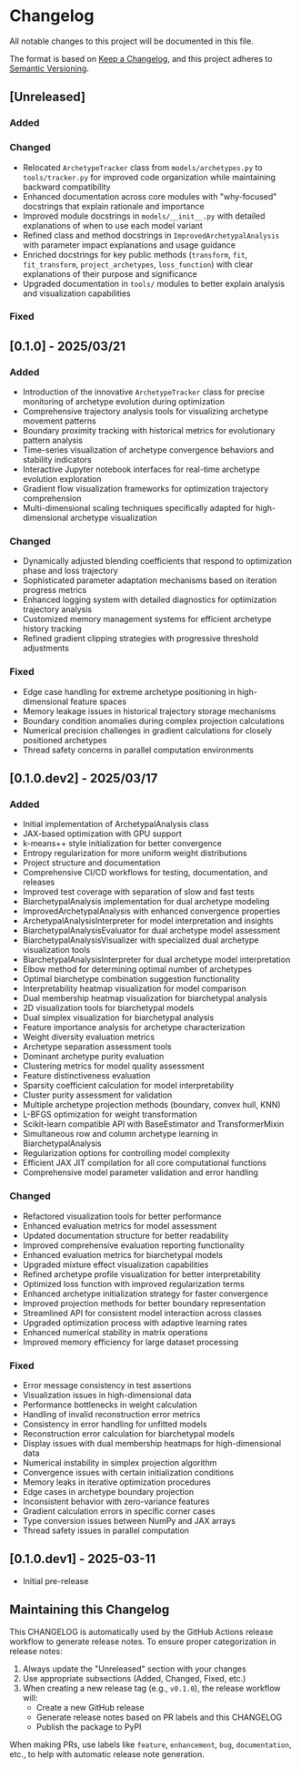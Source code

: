 # Changelog

All notable changes to this project will be documented in this file.

The format is based on [Keep a Changelog](https://keepachangelog.com/en/1.0.0/),
and this project adheres to [Semantic Versioning](https://semver.org/spec/v2.0.0.html).

## [Unreleased]

### Added

### Changed
- Relocated `ArchetypeTracker` class from `models/archetypes.py` to `tools/tracker.py` for improved code organization while maintaining backward compatibility
- Enhanced documentation across core modules with "why-focused" docstrings that explain rationale and importance
- Improved module docstrings in `models/__init__.py` with detailed explanations of when to use each model variant
- Refined class and method docstrings in `ImprovedArchetypalAnalysis` with parameter impact explanations and usage guidance
- Enriched docstrings for key public methods (`transform`, `fit`, `fit_transform`, `project_archetypes`, `loss_function`) with clear explanations of their purpose and significance
- Upgraded documentation in `tools/` modules to better explain analysis and visualization capabilities

### Fixed


## [0.1.0] - 2025/03/21

### Added
- Introduction of the innovative `ArchetypeTracker` class for precise monitoring of archetype evolution during optimization
- Comprehensive trajectory analysis tools for visualizing archetype movement patterns
- Boundary proximity tracking with historical metrics for evolutionary pattern analysis
- Time-series visualization of archetype convergence behaviors and stability indicators
- Interactive Jupyter notebook interfaces for real-time archetype evolution exploration
- Gradient flow visualization frameworks for optimization trajectory comprehension
- Multi-dimensional scaling techniques specifically adapted for high-dimensional archetype visualization

### Changed
- Dynamically adjusted blending coefficients that respond to optimization phase and loss trajectory
- Sophisticated parameter adaptation mechanisms based on iteration progress metrics
- Enhanced logging system with detailed diagnostics for optimization trajectory analysis
- Customized memory management systems for efficient archetype history tracking
- Refined gradient clipping strategies with progressive threshold adjustments

### Fixed
- Edge case handling for extreme archetype positioning in high-dimensional feature spaces
- Memory leakage issues in historical trajectory storage mechanisms
- Boundary condition anomalies during complex projection calculations
- Numerical precision challenges in gradient calculations for closely positioned archetypes
- Thread safety concerns in parallel computation environments


## [0.1.0.dev2] - 2025/03/17

### Added
- Initial implementation of ArchetypalAnalysis class
- JAX-based optimization with GPU support
- k-means++ style initialization for better convergence
- Entropy regularization for more uniform weight distributions
- Project structure and documentation
- Comprehensive CI/CD workflows for testing, documentation, and releases
- Improved test coverage with separation of slow and fast tests
- BiarchetypalAnalysis implementation for dual archetype modeling
- ImprovedArchetypalAnalysis with enhanced convergence properties
- ArchetypalAnalysisInterpreter for model interpretation and insights
- BiarchetypalAnalysisEvaluator for dual archetype model assessment
- BiarchetypalAnalysisVisualizer with specialized dual archetype visualization tools
- BiarchetypalAnalysisInterpreter for dual archetype model interpretation
- Elbow method for determining optimal number of archetypes
- Optimal biarchetype combination suggestion functionality
- Interpretability heatmap visualization for model comparison
- Dual membership heatmap visualization for biarchetypal analysis
- 2D visualization tools for biarchetypal models
- Dual simplex visualization for biarchetypal analysis
- Feature importance analysis for archetype characterization
- Weight diversity evaluation metrics
- Archetype separation assessment tools
- Dominant archetype purity evaluation
- Clustering metrics for model quality assessment
- Feature distinctiveness evaluation
- Sparsity coefficient calculation for model interpretability
- Cluster purity assessment for validation
- Multiple archetype projection methods (boundary, convex hull, KNN)
- L-BFGS optimization for weight transformation
- Scikit-learn compatible API with BaseEstimator and TransformerMixin
- Simultaneous row and column archetype learning in BiarchetypalAnalysis
- Regularization options for controlling model complexity
- Efficient JAX JIT compilation for all core computational functions
- Comprehensive model parameter validation and error handling

### Changed
- Refactored visualization tools for better performance
- Enhanced evaluation metrics for model assessment
- Updated documentation structure for better readability
- Improved comprehensive evaluation reporting functionality
- Enhanced evaluation metrics for biarchetypal models
- Upgraded mixture effect visualization capabilities
- Refined archetype profile visualization for better interpretability
- Optimized loss function with improved regularization terms
- Enhanced archetype initialization strategy for faster convergence
- Improved projection methods for better boundary representation
- Streamlined API for consistent model interaction across classes
- Upgraded optimization process with adaptive learning rates
- Enhanced numerical stability in matrix operations
- Improved memory efficiency for large dataset processing

### Fixed
- Error message consistency in test assertions
- Visualization issues in high-dimensional data
- Performance bottlenecks in weight calculation
- Handling of invalid reconstruction error metrics
- Consistency in error handling for unfitted models
- Reconstruction error calculation for biarchetypal models
- Display issues with dual membership heatmaps for high-dimensional data
- Numerical instability in simplex projection algorithm
- Convergence issues with certain initialization conditions
- Memory leaks in iterative optimization procedures
- Edge cases in archetype boundary projection
- Inconsistent behavior with zero-variance features
- Gradient calculation errors in specific corner cases
- Type conversion issues between NumPy and JAX arrays
- Thread safety issues in parallel computation


## [0.1.0.dev1] - 2025-03-11

- Initial pre-release

## Maintaining this Changelog

This CHANGELOG is automatically used by the GitHub Actions release workflow to generate release notes. To ensure proper categorization in release notes:

1. Always update the "Unreleased" section with your changes
2. Use appropriate subsections (Added, Changed, Fixed, etc.)
3. When creating a new release tag (e.g., `v0.1.0`), the release workflow will:
   - Create a new GitHub release
   - Generate release notes based on PR labels and this CHANGELOG
   - Publish the package to PyPI

When making PRs, use labels like `feature`, `enhancement`, `bug`, `documentation`, etc., to help with automatic release note generation.
